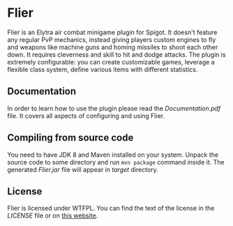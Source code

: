 # Flier

Flier is an Elytra air combat minigame plugin for Spigot. It doesn't feature any regular PvP mechanics, instead giving players custom engines to fly and weapons like machine guns and homing missiles to shoot each other down. It requires cleverness and skill to hit and dodge attacks. The plugin is extremely configurable: you can create customizable games, leverage a flexible class system, define various items with different statistics.

## Documentation

In order to learn how to use the plugin please read the _Documentation.pdf_ file. It covers all aspects of configuring and using Flier.

## Compiling from source code

You need to have JDK 8 and Maven installed on your system. Unpack the source code to some directory and run `mvn package` command inside it. The generated _Flier.jar_ file will appear in _target_ directory.

## License

Flier is licensed under WTFPL. You can find the text of the license in the _LICENSE_ file or on [this website](http://www.wtfpl.net).
